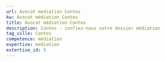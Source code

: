 ```yaml
---
url: Avocat mediation Contes
kw: Avocat médiation Contes
title: Avocat médiation Contes
description: Contes - confiez-nous votre dossier médiation
tag_ville: Contes
competence: médiation
expertise: mediation
extertise_id: 5
---
```

